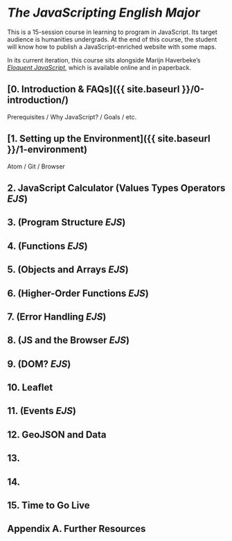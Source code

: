 # *The JavaScripting English Major*

This is a 15-session course in learning to program in JavaScript. Its target
audience is humanities undergrads. At the end of this course, the student will
know how to publish a JavaScript-enriched website with some maps.

In its current iteration, this course sits alongside Marijn Haverbeke’s
[*Eloquent JavaScript*](http://eloquentjavascript.net/), which is available
online and in paperback.

## [0. Introduction & FAQs]({{ site.baseurl }}/0-introduction/)

Prerequisites / Why JavaScript? / Goals / etc.

## [1. Setting up the Environment]({{ site.baseurl }}/1-environment)

Atom / Git / Browser

## 2. JavaScript Calculator (Values Types Operators *EJS*)

## 3. (Program Structure *EJS*)

## 4. (Functions *EJS*)

## 5. (Objects and Arrays *EJS*)

## 6. (Higher-Order Functions *EJS*)

## 7. (Error Handling *EJS*)

## 8. (JS and the Browser *EJS*)

## 9. (DOM? *EJS*)

## 10. Leaflet

## 11. (Events *EJS*)

## 12. GeoJSON and Data

## 13.

## 14.

## 15. Time to Go Live

## Appendix A. Further Resources
